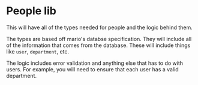 # People lib

This will have all of the types needed for people and the logic behind them.

The types are based off mario's databse specification. They will include all of the information that comes from the database. These will include things like `user`, `department`, etc.

The logic includes error validation and anything else that has to do with users. For example, you will need to ensure that each user has a valid department. 
